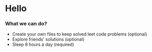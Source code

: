 # Hello

### What we can do?
- Create your own files to keep solved leet code problems (optional)
- Explore friends' solutions (optional)
- Sleep 8 hours a day (required)
